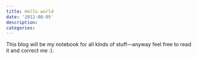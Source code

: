 ```yaml
---
title: Hello world
date: '2012-08-05'
description:
categories:
---
```


This blog will be my notebook for all kinds of stuff—anyway feel free to read it and correct me :).